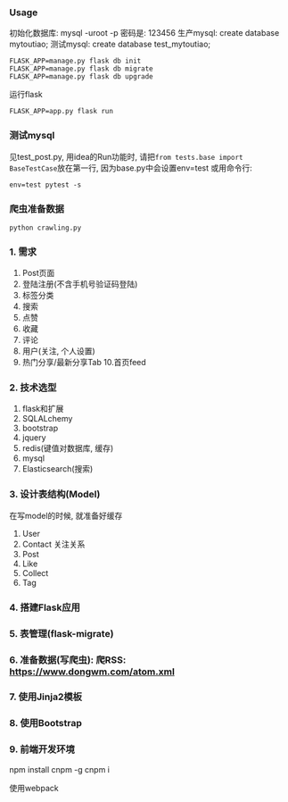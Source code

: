 ### Usage
初始化数据库: mysql -uroot -p  密码是: 123456
生产mysql: create database mytoutiao;
测试mysql: create database test_mytoutiao;
```
FLASK_APP=manage.py flask db init
FLASK_APP=manage.py flask db migrate
FLASK_APP=manage.py flask db upgrade
```
运行flask
```
FLASK_APP=app.py flask run
```

### 测试mysql
见test_post.py, 用idea的Run功能时, 请把`from tests.base import BaseTestCase`放在第一行, 因为base.py中会设置env=test
或用命令行:
```
env=test pytest -s
```

### 爬虫准备数据
```
python crawling.py
```

### 1. 需求

1. Post页面
2. 登陆注册(不含手机号验证码登陆)
3. 标签分类
4. 搜索
5. 点赞
6. 收藏
7. 评论
8. 用户(关注, 个人设置)
9. 热门分享/最新分享Tab
10.首页feed


### 2. 技术选型
1. flask和扩展
2. SQLALchemy
3. bootstrap
4. jquery
5. redis(键值对数据库, 缓存)
6. mysql
7. Elasticsearch(搜索)

### 3. 设计表结构(Model)

在写model的时候, 就准备好缓存
1. User
2. Contact 关注关系
3. Post
4. Like
5. Collect
6. Tag

### 4. 搭建Flask应用

### 5. 表管理(flask-migrate)

### 6. 准备数据(写爬虫): 爬RSS: https://www.dongwm.com/atom.xml

### 7. 使用Jinja2模板

### 8. 使用Bootstrap

### 9. 前端开发环境
npm install cnpm -g
cnpm i

使用webpack
